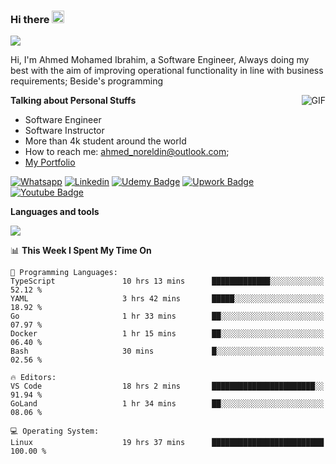 ### Hi there <img src="https://raw.githubusercontent.com/MartinHeinz/MartinHeinz/master/wave.gif" width="20px">

![](https://komarev.com/ghpvc/?username=2hmad&color=lightgrey)

Hi, I'm Ahmed Mohamed Ibrahim, a Software Engineer, Always doing my best with the aim of improving operational functionality in line with business requirements; Beside's programming

  <img align="right" alt="GIF" src="https://media.giphy.com/media/836HiJc7pgzy8iNXCn/giphy.gif" />
  
**Talking about Personal Stuffs**

- Software Engineer
- Software Instructor
- More than 4k student around the world
- How to reach me: ahmed_noreldin@outlook.com;
- [My Portfolio](https://ahmednoreldin.com)

[![Whatsapp](https://img.shields.io/badge/WhatsApp-25D366?style=for-the-badge&logo=whatsapp&logoColor=white)](http://wa.me/201275457924)
[![Linkedin](https://img.shields.io/badge/LinkedIn-0077B5?style=for-the-badge&logo=linkedin&logoColor=white)](https://www.linkedin.com/in/ahmednoreldin)
[![Udemy Badge](https://img.shields.io/badge/Udemy-EC5252?style=for-the-badge&logo=Udemy&logoColor=white)](https://www.udemy.com/user/ahmed-mohamed-1/) 
[![Upwork Badge](https://img.shields.io/badge/Upwork-14a800?style=for-the-badge&logo=Upwork&logoColor=white)](https://www.upwork.com/freelancers/~01788957435aed0aa5)
[![Youtube Badge](https://img.shields.io/badge/youtube-FF0000?style=for-the-badge&logo=youtube&logoColor=white)](https://www.youtube.com/@code_with_ahmed)

**Languages and tools**  

<img src="https://skillicons.dev/icons?i=aws,gcp,azure,react,vue,flutter,php,cpp,docker,elasticsearch,express,git,githubactions,go,grafana,graphql,java,kafka,kubernetes,laravel,mongodb,mysql,nestjs,nextjs,nodejs,nuxtjs,php,postgres,postman,react,redis,redux,spring,sqlite,ts">

<!--START_SECTION:waka-->
📊 **This Week I Spent My Time On** 

```text
💬 Programming Languages: 
TypeScript               10 hrs 13 mins      █████████████░░░░░░░░░░░░   52.12 % 
YAML                     3 hrs 42 mins       █████░░░░░░░░░░░░░░░░░░░░   18.92 % 
Go                       1 hr 33 mins        ██░░░░░░░░░░░░░░░░░░░░░░░   07.97 % 
Docker                   1 hr 15 mins        ██░░░░░░░░░░░░░░░░░░░░░░░   06.40 % 
Bash                     30 mins             █░░░░░░░░░░░░░░░░░░░░░░░░   02.56 % 

🔥 Editors: 
VS Code                  18 hrs 2 mins       ███████████████████████░░   91.94 % 
GoLand                   1 hr 34 mins        ██░░░░░░░░░░░░░░░░░░░░░░░   08.06 % 

💻 Operating System: 
Linux                    19 hrs 37 mins      █████████████████████████   100.00 % 
```


<!--END_SECTION:waka-->
 

